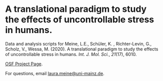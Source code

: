# **A translational paradigm to study the effects of uncontrollable stress in humans.** 

Data and analysis scripts for Meine, L.E., Schüler, K. , Richter-Levin, G., Scholz, V., Wessa, M. (2020). A translational paradigm to study the effects of uncontrollable stress in humans. *Int. J. Mol. Sci.*, *21*(17), 6010.

[OSF Project Page](https://osf.io/khxjy/).

For questions, email laura.meine@uni-mainz.de.

